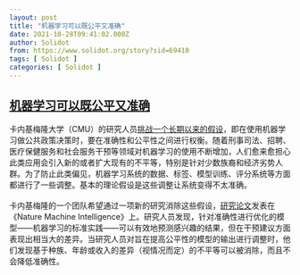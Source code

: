 ```yaml
---
layout: post
title: "机器学习可以既公平又准确"
date: 2021-10-28T09:41:02.000Z
author: Solidot
from: https://www.solidot.org/story?sid=69410
tags: [ Solidot ]
categories: [ Solidot ]
---
```

<!--1635414062000-->
[机器学习可以既公平又准确](https://www.solidot.org/story?sid=69410)
------

<div>
卡内基梅隆大学（CMU）的研究人员<a href="https://www.cmu.edu/news/stories/archives/2021/october/machine-learning-fair-accurate.html" target="_blank">挑战一个长期以来的假设</a>，即在使用机器学习做公共政策决策时，要在准确性和公平性之间进行权衡。随着刑事司法、招聘、医疗保健服务和社会服务干预等领域对机器学习的使用不断增加，人们愈来愈担心此类应用会引入新的或者扩大现有的不平等，特别是针对少数族裔和经济劣势人群。为了防止此类偏见，机器学习系统的数据、标签、模型训练、评分系统等方面都进行了一些调整。基本的理论假设是这些调整让系统变得不太准确。<br><br>卡内基梅隆的一个团队希望通过一项新的研究消除这些假设，<a href="https://www.nature.com/articles/s42256-021-00396-x">研究论文</a>发表在《Nature Machine Intelligence》上。研究人员发现，针对准确性进行优化的模型——机器学习的标准实践——可以有效地预测感兴趣的结果，但在干预建议方面表现出相当大的差异。当研究人员对旨在提高公平性的模型的输出进行调整时，他们发现基于种族、年龄或收入的差异（视情况而定）的不平等可以被消除，而且不会降低准确性。
</div>
